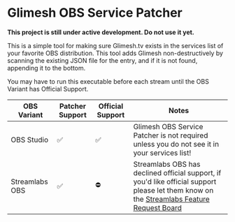 # Glimesh OBS Service Patcher

**This project is still under active development. Do not use it yet.**

This is a simple tool for making sure Glimesh.tv exists in the services list of your favorite OBS distribution. This tool adds Glimesh non-destructively by scanning the existing JSON file for the entry, and if it is not found, appending it to the bottom.

You may have to run this executable before each stream until the OBS Variant has Official Support.


| OBS Variant    | Patcher Support | Official Support | Notes |
| -------------- | --------------- | ---------------- | ----- |
| OBS Studio     | ✅              | ✅                | Glimesh OBS Service Patcher is not required unless you do not see it in your services list! |
| Streamlabs OBS | ✅              | ⛔️                | Streamlabs OBS has declined official support, if you'd like official support please let them know on the [Streamlabs Feature Request Board](https://ideas.streamlabs.com/ideas/SL-I-11481) |

